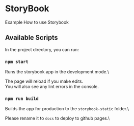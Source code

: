 # StoryBook

Example
How to use Storybook

## Available Scripts

In the project directory, you can run:

### `npm start`

Runs the storybook app in the development mode.\

The page will reload if you make edits.\
You will also see any lint errors in the console.

### `npm run build`

Builds the app for production to the `storybook-static` folder.\

Please rename it to `docs` to deploy to github pages.\

